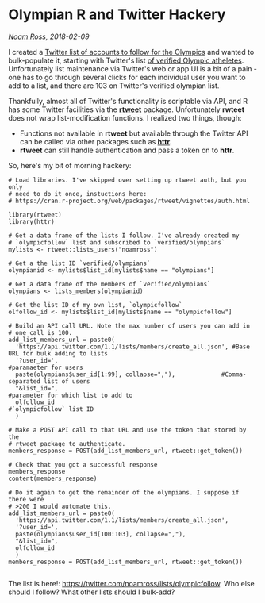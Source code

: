 # Olympian R and Twitter Hackery

*[Noam Ross](https://twitter.com/noamross), 2018-02-09*

I created a [Twitter list of accounts to follow for the Olympics](https://twitter.com/noamross/lists/olympicfollow) and wanted
to bulk-populate it, starting with Twitter's list [of verified Olympic atheletes](https://twitter.com/verified/lists/olympians).
Unfortunately list maintenance via Twitter's web or app UI is a bit of a pain - one has to go
through several clicks for each individual user you want to add to a list, and
there are 103 on Twitter's verified olympian list.

Thankfully, almost all of Twitter's functionality is scriptable via API, and 
R has some Twitter facilities via the [**rtweet**](https://github.com/mkearney/rtweet/)
package.  Unfortunately **rwteet** does not wrap list-modification functions.  I
realized two things, though:

-   Functions not available in **rtweet** but available through the Twitter API can
    be called via other packages such as  [**httr**](https://github.com/r-lib/httr).
-   **rtweet** can still handle authentication and pass a token on to **httr**.

So, here's my bit of morning hackery:
```
# Load libraries. I've skipped over setting up rtweet auth, but you only
# need to do it once, instuctions here:
# https://cran.r-project.org/web/packages/rtweet/vignettes/auth.html

library(rtweet)
library(httr)

# Get a data frame of the lists I follow. I've already created my
# `olympicfollow` list and subscribed to `verified/olympians`
mylists <- rtweet::lists_users("noamross")

# Get a the list ID `verified/olympians`
olympianid <- mylists$list_id[mylists$name == "olympians"]

# Get a data frame of the members of `verified/olympians`
olympians <- lists_members(olympianid)

# Get the list ID of my own list, `olympicfollow`
olfollow_id <- mylists$list_id[mylists$name == "olympicfollow"]

# Build an API call URL. Note the max number of users you can add in 
# one call is 100.
add_list_members_url = paste0(
  'https://api.twitter.com/1.1/lists/members/create_all.json', #Base URL for bulk adding to lists
  '?user_id=',                                                 #paramaeter for users
  paste(olympians$user_id[1:99], collapse=","),             #Comma-separated list of users
  "&list_id=",                                                 #parameter for which list to add to
  olfollow_id                                                  #`olympicfollow` list ID
  )

# Make a POST API call to that URL and use the token that stored by the
# rtweet package to authenticate.
members_response = POST(add_list_members_url, rtweet::get_token())

# Check that you got a successful response
members_response
content(members_response)

# Do it again to get the remainder of the olympians. I suppose if there were
# >200 I would automate this.
add_list_members_url = paste0(
  'https://api.twitter.com/1.1/lists/members/create_all.json', 
  '?user_id=',                                                 
  paste(olympians$user_id[100:103], collapse=","),             
  "&list_id=",                                                 
  olfollow_id                                                  
  )
members_response = POST(add_list_members_url, rtweet::get_token())


```

The list is here!: <https://twitter.com/noamross/lists/olympicfollow>. Who else should I follow? What other lists should I bulk-add?
